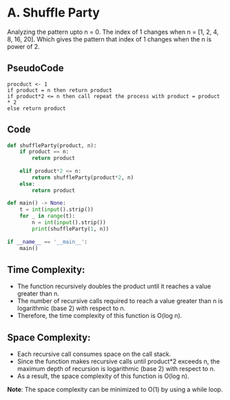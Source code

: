 # A. Shuffle Party

Analyzing the pattern upto n = 0. The index of 1 changes when n = [1, 2, 4, 8, 16, 20]. Which gives the pattern that index of 1 changes when the n is power of 2.

## PseudoCode

```
procduct <- 1
if product = n then return product
if product*2 <= n then call repeat the process with product = product * 2
else return product
```

## Code

```python
def shuffleParty(product, n):
    if product == n:
        return product
    
    elif product*2 <= n:
        return shuffleParty(product*2, n)
    else:
        return product
    
def main() -> None:
    t = int(input().strip())
    for _ in range(t):
        n = int(input().strip())
        print(shuffleParty(1, n))
    
if __name__ == '__main__':
    main()
```

##  Time Complexity:

- The function recursively doubles the product until it reaches a value greater than n.
- The number of recursive calls required to reach a value greater than n is logarithmic (base 2) with respect to n.
- Therefore, the time complexity of this function is O(log n).

## Space Complexity:

- Each recursive call consumes space on the call stack.
- Since the function makes recursive calls until product*2 exceeds n, the maximum depth of recursion is logarithmic (base 2) with respect to n.
- As a result, the space complexity of this function is O(log n).

**Note**: The space complexity can be minimized to O(1) by using a while loop.
